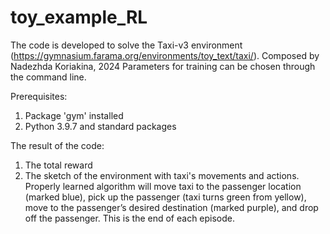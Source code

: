 # toy_example_RL
The code is developed to solve the Taxi-v3 environment (https://gymnasium.farama.org/environments/toy_text/taxi/).
Composed by Nadezhda Koriakina, 2024
Parameters for training can be chosen through the command line.

Prerequisites:
1) Package 'gym' installed
2) Python 3.9.7 and standard packages

The result of the code:
1) The total reward
2) The sketch of the environment with taxi's movements and actions. Properly learned algorithm will move taxi to
the passenger location (marked blue), pick up the passenger (taxi turns green from yellow), move to the passenger’s
desired destination (marked purple), and drop off the passenger. This is the end of each episode.
